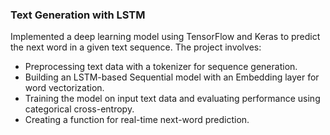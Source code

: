 ### **Text Generation with LSTM**  
Implemented a deep learning model using TensorFlow and Keras to predict the next word in a given text sequence. The project involves:  
- Preprocessing text data with a tokenizer for sequence generation.  
- Building an LSTM-based Sequential model with an Embedding layer for word vectorization.  
- Training the model on input text data and evaluating performance using categorical cross-entropy.  
- Creating a function for real-time next-word prediction.  
